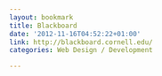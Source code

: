 ```yaml
---
layout: bookmark
title: Blackboard
date: '2012-11-16T04:52:22+01:00'
link: http://blackboard.cornell.edu/
categories: Web Design / Development

---
```

